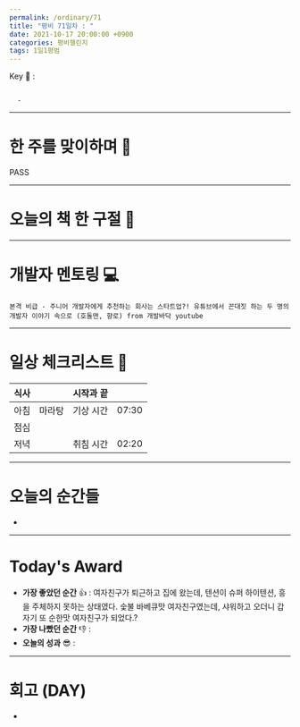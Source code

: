 ```yaml
---
permalink: /ordinary/71
title: "평비 71일차 : "
date: 2021-10-17 20:00:00 +0900
categories: 평비챌린지
tags: 1일1평범
---  
```

Key 🔑 : 
```

  -
```

---
# 한 주를 맞이하며 🤗
PASS

---
# 오늘의 책 한 구절 📕


---
# 개발자 멘토링 💻
`본격 비급 - 주니어 개발자에게 추천하는 회사는 스타트업?! 유튜브에서 꼰대짓 하는 두 명의 개발자 이야기 속으로 (호돌맨, 향로) from 개발바닥 youtube`  

---
# 일상 체크리스트 📃

| 식사 |  | 시작과 끝 |  |
|:----:|:----:|:----:|:----:|
| 아침 | 마라탕 | 기상 시간 | 07:30 |
| 점심 |  |  |  |
| 저녁 |  | 취침 시간 | 02:20 |

---
# 오늘의 순간들
- 

---
# Today's Award
- **가장 좋았던 순간** 👍 : 여자친구가 퇴근하고 집에 왔는데, 텐션이 슈퍼 하이텐션, 흥을 주체하지 못하는 상태였다. 숯불 바베큐맛 여자친구였는데, 샤워하고 오더니 갑자기 또 순한맛 여자친구가 되었다.?
- **가장 나빴던 순간** 👎 : 
- **오늘의 성과** 😎 : 

---
# 회고 (DAY)
- 
